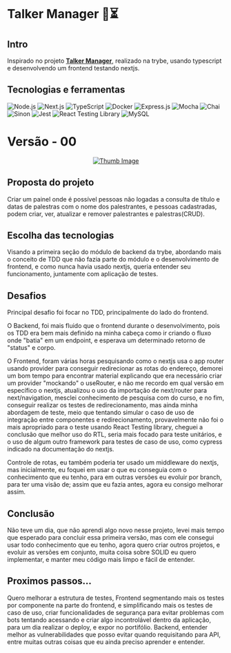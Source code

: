 # Talker Manager 🚧⏳

## Intro

Inspirado no projeto [**Talker Manager**](https://github.com/davidrogger/trybe-project-talker-manager), realizado na trybe, usando typescript e desenvolvendo um frontend testando nextjs.

## Tecnologias e ferramentas

![Node.js](https://img.shields.io/badge/-Nodejs-339933?&logo=Node.js&logoColor=ffffff)
![Next.js](https://img.shields.io/badge/-Nextjs-000?&logo=Next.js)
![TypeScript](https://img.shields.io/badge/-TypeScript-235a97?&logo=typescript&logoColor=ffffff)
![Docker](https://img.shields.io/badge/-Docker-fff?&logo=docker)
![Express.js](https://img.shields.io/badge/-Express-339999?&logo=express&logoColor=ffffff)
![Mocha](https://img.shields.io/badge/-Mocha-896446?&logo=mocha&logoColor=ffffff)
![Chai](https://img.shields.io/badge/-Chai-a40802?&logo=chai)
![Sinon](https://img.shields.io/badge/-Sinon-1?logo=sinon)
![Jest](https://img.shields.io/badge/-Jest-C63D15?&logo=jest)
![React Testing Library](https://img.shields.io/badge/-RTL-242526?&logo=testing-library)
![MySQL](https://img.shields.io/badge/-MySQL-EAA221?&logo=mysql&logoColor=1e4c68)

# Versão - 00

<div style="text-align: center">

  [![Thumb Image](https://img.youtube.com/vi/5j2_DD0e708/0.jpg)](https://www.youtube.com/watch?v=5j2_DD0e708)

</div>

## Proposta do projeto

Criar um painel onde é possível pessoas não logadas a consulta de título e datas de palestras com o nome dos palestrantes, e pessoas cadastradas, podem criar,  ver, atualizar e remover palestrantes e palestras(CRUD).

## Escolha das tecnologias

Visando a primeira seção do módulo de backend da trybe, abordando mais o conceito de TDD que não fazia parte do módulo e o desenvolvimento de frontend, e como nunca havia usado nextjs, queria entender seu funcionamento, juntamente com aplicação de testes.

## Desafios

Principal desafio foi focar no TDD, principalmente do lado do frontend.

O Backend, foi mais fluido que o frontend durante o desenvolvimento, pois os TDD era bem mais definido na minha cabeça como ir criando o fluxo onde "batia" em um endpoint, e esperava um determinado retorno de "status" e corpo.

O Frontend, foram várias horas pesquisando como o nextjs usa o app router usando provider para conseguir redirecionar as rotas do endereço, demorei um bom tempo para encontrar material explicando que era necessário criar um provider "mockando" o useRouter, e não me recordo em qual versão em específico o nextjs, atualizou o uso da importação de next/router para next/navigation, mesclei conhecimento de pesquisa com do curso, e no fim, conseguir realizar os testes de redirecionamento, mas ainda minha abordagem de teste, meio que tentando simular o caso de uso de integração entre componentes e redirecionamento, provavelmente não foi o mais apropriado para o teste usando React Testing library, cheguei a conclusão que melhor uso do RTL, seria mais focado para teste unitários, e o uso de algum outro framework para testes de caso de uso, como cypress indicado na documentação do nextjs.

Controle de rotas, eu também poderia ter usado um middleware do nextjs, mas inicialmente, eu foquei em usar o que eu conseguia com o conhecimento que eu tenho, para em outras versões eu evoluir por branch, para ter uma visão de; assim que eu fazia antes, agora eu consigo melhorar assim.

## Conclusão

Não teve um dia, que não aprendi algo novo nesse projeto, levei mais tempo que esperado para concluir essa primeira versão, mas com ele consegui usar todo conhecimento que eu tenho, agora quero criar outros projetos, e evoluir as versões em conjunto, muita coisa sobre SOLID eu quero implementar, e manter meu código mais limpo e fácil de entender.

## Proximos passos...

Quero melhorar a estrutura de testes,
Frontend segmentando mais os testes por componente na parte do frontend, e simplificando mais os testes de caso de uso, criar funcionalidades de segurança para evitar problemas com bots tentando acessando e criar algo incontrolável dentro da aplicação, para um dia realizar o deploy, e expor no portifólio.
Backend, entender melhor as vulnerabilidades que posso evitar quando requisitando para API, entre muitas outras coisas que eu ainda preciso aprender e entender.